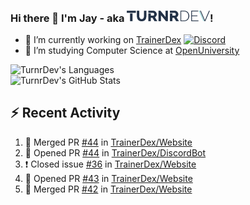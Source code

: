 ### Hi there 👋 I'm Jay - aka <img src="https://raw.githubusercontent.com/TurnrDev/TurnrDev/master/Logo/SVG/TurnrDev_Logo_Dark%20Blue%20%26%20Teal.svg" alt="TurnrDev" height="17.5px">!

- 🔭 I’m currently working on [TrainerDex](https://www.github.com/TrainerDex) [![Discord](https://discordapp.com/api/v6/guilds/364313717720219651/widget.png?style=shield)](http://discord.trainerdex.co.uk/)
- 🤔 I’m studying Computer Science at [OpenUniversity](http://www.open.ac.uk/courses/computing-it/degrees/bsc-computing-it-software-q62-soft)

![TurnrDev's Languages](https://github-readme-stats.vercel.app/api/top-langs/?username=TurnrDev&layout=compact&hide_border=true&title_color=1fa6aa&text_color=233247)
<br>
![TurnrDev's GitHub Stats](https://github-readme-stats.vercel.app/api?username=TurnrDev&show_icons=true&hide_border=true&count_private=true&include_all_commits=true&icon_color=1fa6aa&title_color=1fa6aa&text_color=233247)
<br>

## :zap: Recent Activity

<!--START_SECTION:activity-->
1. 🎉 Merged PR [#44](https://github.com//TrainerDex/Website/pull/44) in [TrainerDex/Website](https://github.com//TrainerDex/Website)
2. 💪 Opened PR [#44](https://github.com//TrainerDex/DiscordBot/pull/44) in [TrainerDex/DiscordBot](https://github.com//TrainerDex/DiscordBot)
3. ❗️ Closed issue [#36](https://github.com//TrainerDex/Website/issues/36) in [TrainerDex/Website](https://github.com//TrainerDex/Website)
4. 💪 Opened PR [#43](https://github.com//TrainerDex/Website/pull/43) in [TrainerDex/Website](https://github.com//TrainerDex/Website)
5. 🎉 Merged PR [#42](https://github.com//TrainerDex/Website/pull/42) in [TrainerDex/Website](https://github.com//TrainerDex/Website)
<!--END_SECTION:activity-->
